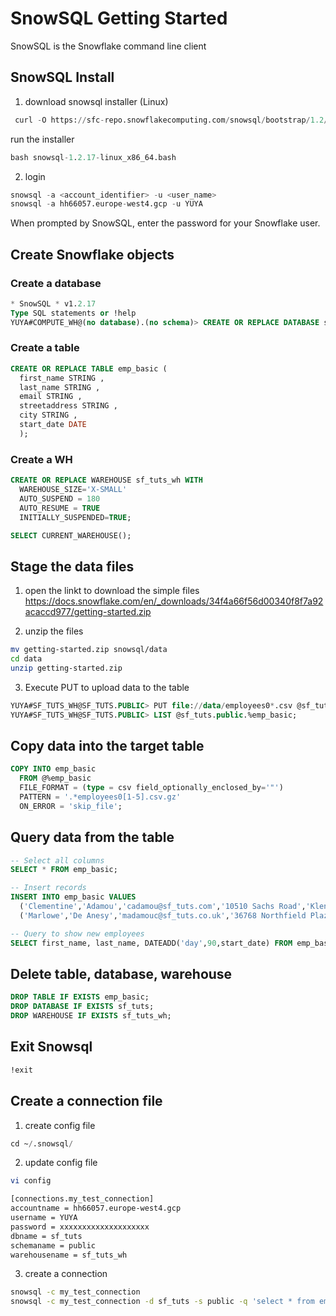 # SnowSQL Getting Started
SnowSQL is the Snowflake command line client

## SnowSQL Install
1. download snowsql installer (Linux)
```sql
 curl -O https://sfc-repo.snowflakecomputing.com/snowsql/bootstrap/1.2/linux_x86_64/snowsql-1.2.17-linux_x86_64.bash

```
run the installer
```sql
bash snowsql-1.2.17-linux_x86_64.bash
```

2. login
```sql
snowsql -a <account_identifier> -u <user_name>
snowsql -a hh66057.europe-west4.gcp -u YUYA
```
When prompted by SnowSQL, enter the password for your Snowflake user.

## Create Snowflake objects

### Create a database
```sql
* SnowSQL * v1.2.17
Type SQL statements or !help
YUYA#COMPUTE_WH@(no database).(no schema)> CREATE OR REPLACE DATABASE sf_tuts;
```

### Create a table
```sql
CREATE OR REPLACE TABLE emp_basic (
  first_name STRING ,
  last_name STRING ,
  email STRING ,
  streetaddress STRING ,
  city STRING ,
  start_date DATE
  );
```

### Create a WH
```sql
CREATE OR REPLACE WAREHOUSE sf_tuts_wh WITH
  WAREHOUSE_SIZE='X-SMALL'
  AUTO_SUSPEND = 180
  AUTO_RESUME = TRUE
  INITIALLY_SUSPENDED=TRUE;

SELECT CURRENT_WAREHOUSE();
```

## Stage the data files

1. open the linkt to download the simple files
https://docs.snowflake.com/en/_downloads/34f4a66f56d00340f8f7a92acaccd977/getting-started.zip

2. unzip the files
```bash
mv getting-started.zip snowsql/data
cd data
unzip getting-started.zip
```

3. Execute PUT to upload data to the table
```sql
YUYA#SF_TUTS_WH@SF_TUTS.PUBLIC> PUT file://data/employees0*.csv @sf_tuts.public.%emp_basic;
YUYA#SF_TUTS_WH@SF_TUTS.PUBLIC> LIST @sf_tuts.public.%emp_basic;
```

## Copy data into the target table
```sql
COPY INTO emp_basic
  FROM @%emp_basic
  FILE_FORMAT = (type = csv field_optionally_enclosed_by='"')
  PATTERN = '.*employees0[1-5].csv.gz'
  ON_ERROR = 'skip_file';
```

## Query data from the table
```sql
-- Select all columns
SELECT * FROM emp_basic;

-- Insert records
INSERT INTO emp_basic VALUES
  ('Clementine','Adamou','cadamou@sf_tuts.com','10510 Sachs Road','Klenak','2017-9-22') ,
  ('Marlowe','De Anesy','madamouc@sf_tuts.co.uk','36768 Northfield Plaza','Fangshan','2017-1-26');

-- Query to show new employees
SELECT first_name, last_name, DATEADD('day',90,start_date) FROM emp_basic WHERE start_date <= '2017-01-01';
```

## Delete table, database, warehouse

```sql
DROP TABLE IF EXISTS emp_basic;
DROP DATABASE IF EXISTS sf_tuts;
DROP WAREHOUSE IF EXISTS sf_tuts_wh;
```

## Exit Snowsql
```sql
!exit
```

## Create a connection file

1. create config file
```sql
cd ~/.snowsql/
```

2. update config file

```bash
vi config

[connections.my_test_connection]
accountname = hh66057.europe-west4.gcp
username = YUYA
password = xxxxxxxxxxxxxxxxxxxx
dbname = sf_tuts
schemaname = public
warehousename = sf_tuts_wh
```

3. create a connection
```bash
snowsql -c my_test_connection
snowsql -c my_test_connection -d sf_tuts -s public -q 'select * from emp_basic limit 10'
```






